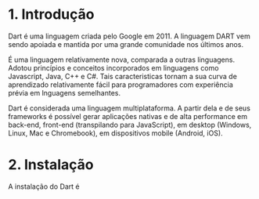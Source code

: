 # 1. Introdução #
> 
Dart é uma linguagem criada pelo Google em 2011. A linguagem DART vem sendo apoiada e mantida por uma grande
comunidade nos últimos anos.
>
> 
É uma linguagem relativamente nova, comparada a outras 
linguagens. Adotou princípios e conceitos incorporados em linguagens como Javascript, Java, C++ e C#. 
Tais caracteristicas tornam a sua curva de aprendizado relativamente fácil para 
programadores com experiência prévia em lnguagens semelhantes.
>
>
Dart é considerada uma linguagem multiplataforma. A partir dela e de seus frameworks 
é possível gerar aplicações nativas e de alta performance em back-end, front-end 
(transpilando para JavaScript), em desktop (Windows, Linux, Mac e Chromebook), em 
dispositivos mobile (Android, iOS). 
>

# 2. Instalação #
> 
A instalação do Dart é 
>